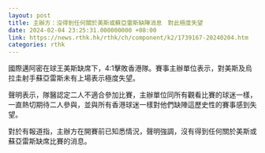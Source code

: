 ```yaml
---
layout: post
title: 主辦方：沒得到任何關於美斯或蘇亞雷斯缺陣消息　對此極度失望
date: 2024-02-04 23:25:31.000000000 +08:00
link: https://news.rthk.hk/rthk/ch/component/k2/1739167-20240204.htm
categories: rthk
---
```


國際邁阿密在球王美斯缺席下，4:1擊敗香港隊。賽事主辦單位表示，對美斯及烏拉圭射手蘇亞雷斯未有上場表示極度失望。

聲明表示，隊醫認定二人不適合參加比賽，主辦單位同所有觀看比賽的球迷一樣，一直熱切期待二人參與，並與所有香港球迷一樣對他們缺陣這歷史性的賽事感到失望。

對於有報道指，主辦方在開賽前已知悉情況，聲明強調，沒有得到任何關於美斯或蘇亞雷斯缺席比賽的消息。
